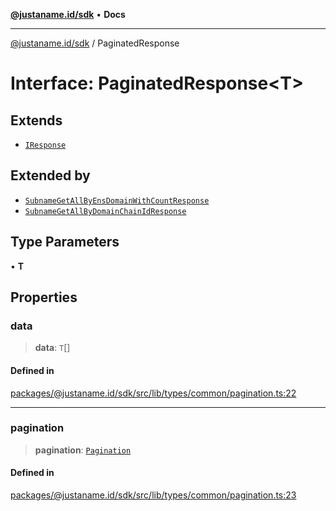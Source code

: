 [**@justaname.id/sdk**](../README.md) • **Docs**

***

[@justaname.id/sdk](../globals.md) / PaginatedResponse

# Interface: PaginatedResponse\<T\>

## Extends

- [`IResponse`](IResponse.md)

## Extended by

- [`SubnameGetAllByEnsDomainWithCountResponse`](SubnameGetAllByEnsDomainWithCountResponse.md)
- [`SubnameGetAllByDomainChainIdResponse`](SubnameGetAllByDomainChainIdResponse.md)

## Type Parameters

• **T**

## Properties

### data

> **data**: `T`[]

#### Defined in

[packages/@justaname.id/sdk/src/lib/types/common/pagination.ts:22](https://github.com/JustaName-id/JustaName-sdk/blob/577c5c787ef18bf8ddf8b997f021738a0e8ca336/packages/@justaname.id/sdk/src/lib/types/common/pagination.ts#L22)

***

### pagination

> **pagination**: [`Pagination`](Pagination.md)

#### Defined in

[packages/@justaname.id/sdk/src/lib/types/common/pagination.ts:23](https://github.com/JustaName-id/JustaName-sdk/blob/577c5c787ef18bf8ddf8b997f021738a0e8ca336/packages/@justaname.id/sdk/src/lib/types/common/pagination.ts#L23)

